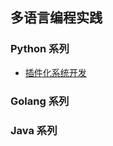 
## 多语言编程实践
### Python 系列

* [插件化系统开发](./python/plugin_system/README.md)
### Golang 系列

### Java 系列

